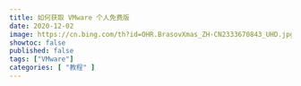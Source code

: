 ```yaml
---
title: 如何获取 VMware 个人免费版
date: 2020-12-02
image: https://cn.bing.com/th?id=OHR.BrasovXmas_ZH-CN2333670843_UHD.jpg
showtoc: false 
published: false
tags: ["VMware"]
categories: [ "教程" ]
---
```


<!--more-->



